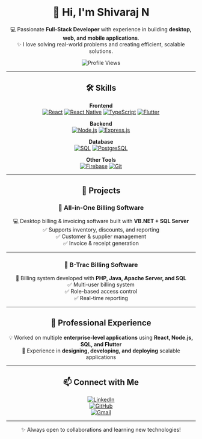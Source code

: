 <div align="center">

# 👋 Hi, I'm Shivaraj N  

💻 Passionate **Full-Stack Developer** with experience in building **desktop, web, and mobile applications**.  
✨ I love solving real-world problems and creating efficient, scalable solutions.  

![Profile Views](https://komarev.com/ghpvc/?username=shivaraj260&color=blue&style=flat-square)

---

## 🛠️ Skills  

**Frontend**  
[![React](https://img.shields.io/badge/React-20232A?style=for-the-badge&logo=react&logoColor=61DAFB)]() 
[![React Native](https://img.shields.io/badge/React%20Native-20232A?style=for-the-badge&logo=react&logoColor=61DAFB)]() 
[![TypeScript](https://img.shields.io/badge/TypeScript-007ACC?style=for-the-badge&logo=typescript&logoColor=white)]() 
[![Flutter](https://img.shields.io/badge/Flutter-02569B?style=for-the-badge&logo=flutter&logoColor=white)]()  

**Backend**  
[![Node.js](https://img.shields.io/badge/Node.js-43853D?style=for-the-badge&logo=node.js&logoColor=white)]() 
[![Express.js](https://img.shields.io/badge/Express.js-404D59?style=for-the-badge)]()  

**Database**  
[![SQL](https://img.shields.io/badge/SQL-003B57?style=for-the-badge&logo=postgresql&logoColor=white)]() 
[![PostgreSQL](https://img.shields.io/badge/PostgreSQL-336791?style=for-the-badge&logo=postgresql&logoColor=white)]()  

**Other Tools**  
[![Firebase](https://img.shields.io/badge/Firebase-ffca28?style=for-the-badge&logo=firebase&logoColor=black)]() 
[![Git](https://img.shields.io/badge/Git-F05032?style=for-the-badge&logo=git&logoColor=white)]()  

---

## 🚀 Projects  

### 🔹 All-in-One Billing Software  
💻 Desktop billing & invoicing software built with **VB.NET + SQL Server**  
✅ Supports inventory, discounts, and reporting  
✅ Customer & supplier management  
✅ Invoice & receipt generation  

---

### 🔹 B-Trac Billing Software  
🛒 Billing system developed with **PHP, Java, Apache Server, and SQL**  
✅ Multi-user billing system  
✅ Role-based access control  
✅ Real-time reporting  

---

## 💼 Professional Experience  

💡 Worked on multiple **enterprise-level applications** using **React, Node.js, SQL, and Flutter**  
🚀 Experience in **designing, developing, and deploying** scalable applications  

---

## 📫 Connect with Me  

[![LinkedIn](https://img.shields.io/badge/LinkedIn-Profile-blue?style=for-the-badge&logo=linkedin&logoColor=white)](https://www.linkedin.com/in/shivaraju-n-564091243/)  
[![GitHub](https://img.shields.io/badge/GitHub-Profile-black?style=for-the-badge&logo=github&logoColor=white)](https://github.com/shivaraj260)  
[![Gmail](https://img.shields.io/badge/Gmail-Contact-red?style=for-the-badge&logo=gmail&logoColor=white)](mailto:shivrajsenu123@gmail.com)  

---

✨ Always open to collaborations and learning new technologies!  

</div>
